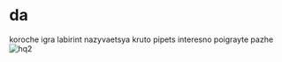 # da
koroche igra labirint nazyvaetsya kruto pipets interesno poigrayte pazhe
![hq2](https://github.com/duda228777/da/assets/143878794/76f94763-6092-4a3d-ba35-8410e4096942)
